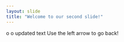 ```yaml
---
layout: slide
title: "Welcome to our second slide!"
---
```

o o  updated text
Use the left arrow to go back!
